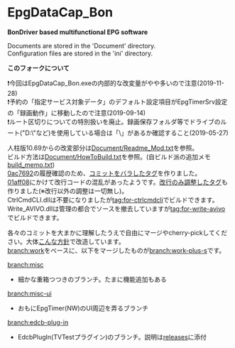 EpgDataCap_Bon
==============
**BonDriver based multifunctional EPG software**

Documents are stored in the 'Document' directory.  
Configuration files are stored in the 'ini' directory.

**このフォークについて**

❗今回はEpgDataCap_Bon.exeの内部的な改変量がやや多いので注意(2019-11-28)  
❗予約の「指定サービス対象データ」のデフォルト設定項目がEpgTimerSrv設定の「録画動作」に移動したので注意(2019-09-14)  
❗ルート区切りについての特別扱いを廃止。録画保存フォルダ等でドライブのルート("D:\\"など)を使用している場合は「\」があるか確認すること(2019-05-27)

人柱版10.69からの改変部分は[Document/Readme_Mod.txt](Document/Readme_Mod.txt)を参照。  
ビルド方法は[Document/HowToBuild.txt](Document/HowToBuild.txt)を参照。(自ビルド派の追加メモ[build_memo.txt](https://gist.github.com/xtne6f/f9b6f19c10cd146fe580))  
[0ac7692](https://github.com/xtne6f/EDCB/commits/0ac7692afe7cbe615534577facda15f57b5e5af9)の履歴確認のため、[コミットをバラしたタグ](https://github.com/xtne6f/EDCB/commits/log-mod4k7)を作りました。  
[01aff08](https://github.com/xtne6f/EDCB/commits/01aff08a5df4c7e63c86ea7136c20b259c08229e)にかけて改行コードの混乱があったようです。[改行のみ調整したタグ](https://github.com/xtne6f/EDCB/commits/log-to-crlf)も作りました(※改行以外の調整は一切無し)。  
CtrlCmdCLI.dllは不要になりましたが[tag:for-ctrlcmdcli](https://github.com/xtne6f/EDCB/tree/for-ctrlcmdcli)でビルドできます。  
Write_AVIVO.dllは管理の都合でソースを撤去していますが[tag:for-write-avivo](https://github.com/xtne6f/EDCB/tree/for-write-avivo)でビルドできます。

各々のコミットを大まかに理解したうえで自由にマージやcherry-pickしてください。大体[こんな方針](https://github.com/xtne6f/EDCB/pull/1)で改造しています。  
[branch:work](https://github.com/xtne6f/EDCB/tree/work)をベースに、以下をマージしたものが[branch:work-plus-s](https://github.com/xtne6f/EDCB/tree/work-plus-s)です。

[branch:misc](https://github.com/xtne6f/EDCB/tree/misc)
* 細かな重箱つつきのブランチ。たまに機能追加もある

[branch:misc-ui](https://github.com/xtne6f/EDCB/tree/misc-ui)
* おもにEpgTimer(NW)のUI周辺を弄るブランチ

[branch:edcb-plug-in](https://github.com/xtne6f/EDCB/tree/edcb-plug-in)
* EdcbPlugIn(TVTestプラグイン)のブランチ。説明は[releases](https://github.com/xtne6f/EDCB/releases)に添付
